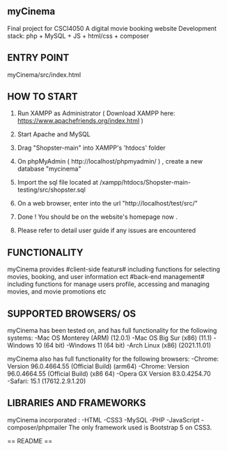 ## myCinema ##
Final project for CSCI4050 
A digital movie booking website
Development stack: php + MySQL + JS + html/css + composer

## ENTRY POINT  ##

myCinema/src/index.html

## HOW TO START ##

1) Run XAMPP as Administrator ( Download XAMPP here: https://www.apachefriends.org/index.html ) 

2) Start Apache and MySQL 

3) Drag "Shopster-main" into XAMPP's 'htdocs' folder 

4) On phpMyAdmin ( http://localhost/phpmyadmin/ ) , create a new database "mycinema"

5) Import the sql file located at /xampp/htdocs/Shopster-main-testing/src/shopster.sql

6) On a web browser, enter into the url "http://localhost/test/src/"

7) Done ! You should be on the website's homepage now . 

8) Please refer to detail user guide if any issues are encountered
## FUNCTIONALITY ##
myCinema provides 
#client-side featurs# including functions for selecting movies, booking, and user information ect
#back-end management# including functions for manage users profile, accessing and managing movies, and movie promotions etc

## SUPPORTED BROWSERS/ OS ##

myCinema has been tested on, and has full functionality for the following systems:
-Mac OS Monterey (ARM) (12.0.1)
-Mac OS Big Sur (x86) (11.1)
-Windows 10 (64 bit)
-Windows 11 (64 bit)
-Arch Linux (x86) (2021.11.01)

myCinema also has full functionality for the following browsers:
-Chrome:  Version 96.0.4664.55 (Official Build) (arm64)
-Chrome:  Version 96.0.4664.55 (Official Build) (x86 64)
-Opera GX  Version 83.0.4254.70  
-Safari: 15.1 (17612.2.9.1.20)

## LIBRARIES AND FRAMEWORKS ##

myCinema incorporated  : 
-HTML
-CSS3
-MySQL 
-PHP
-JavaScript
-composer/phpmailer
The only framework used is Bootstrap 5 on CSS3.

== README == 


